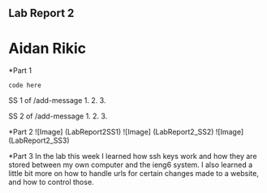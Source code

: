 ## Lab Report 2 
# Aidan Rikic

*Part 1 
``` 
code here 
```

SS 1 of /add-message
1. 
2.
3. 

SS 2 of /add-message
1. 
2. 
3.

*Part 2
![Image] (LabReport2SS1)
![Image] (LabReport2_SS2)
![Image] (LabReport2_SS3)

*Part 3 
In the lab this week I learned how ssh keys work and how they are stored between my own computer and the ieng6 system. I also learned a little bit more on how to handle urls for certain changes made to a website, and how to control those. 
